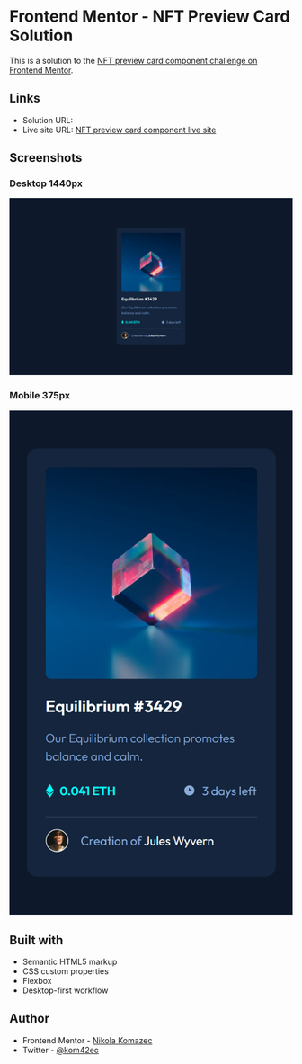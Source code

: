 # Frontend Mentor - NFT Preview Card Solution

This is a solution to the [NFT preview card component challenge on Frontend Mentor](https://www.frontendmentor.io/challenges/nft-preview-card-component-SbdUL_w0U).

## Links

- Solution URL:
- Live site URL: [NFT preview card component live site](https://kom42ec.github.io/nft-preview-card/)

## Screenshots

### Desktop 1440px

![](./screenshots/nft_desktop.png)

### Mobile 375px

![](./screenshots/nft_mobile.png)

## Built with

- Semantic HTML5 markup
- CSS custom properties
- Flexbox
- Desktop-first workflow

## Author

- Frontend Mentor - [Nikola Komazec](https://www.frontendmentor.io/profile/kom42ec)
- Twitter - [@kom42ec](https://twitter.com/kom42ec)
